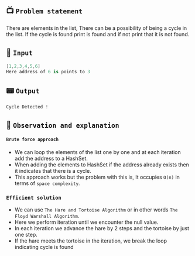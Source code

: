 ## 📺 `Problem statement`
There are elements in the list, There can be a possibility of being a cycle in the list. If the cycle is found print is found and if not print that it is not found. 

## 🚡 `Input`
```kotlin
[1,2,3,4,5,6]
Here address of 6 is points to 3
```

## 📟 `Output`
```kotlin
Cycle Detected !
```

## 🧭 `Observation and explanation`
#### `Brute force approach`
* We can loop the elements of the list one by one and at each iteration add the address to a HashSet.
* When adding the elements to HashSet if the address already exists then it indicates that there is a cycle.
* This approach works but the problem with this is, It occupies `O(n)` in terms of `space complexity`.

### `Efficient solution`
* We can use `The Hare and Tortoise Algorithm` or in other words `The Floyd Warshall Algorithm`.
* Here we perform iteration until we encounter the null value.
* In each iteration we advance the hare by 2 steps and the tortoise by just one step.
* If the hare meets the tortoise in the iteration, we break the loop indicating cycle is found 
